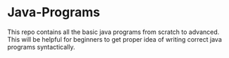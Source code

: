 # Java-Programs
This repo contains all the basic java programs from scratch to advanced.
This will be helpful for beginners to get proper idea of writing correct java programs syntactically. 
